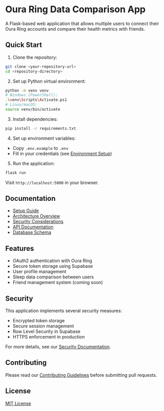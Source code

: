 # Oura Ring Data Comparison App

A Flask-based web application that allows multiple users to connect their Oura Ring accounts and compare their health metrics with friends.

## Quick Start

1. Clone the repository:
```bash
git clone <your-repository-url>
cd <repository-directory>
```

2. Set up Python virtual environment:
```bash
python -m venv venv
# Windows (PowerShell):
.\venv\Scripts\Activate.ps1
# Linux/macOS:
source venv/bin/activate
```

3. Install dependencies:
```bash
pip install -r requirements.txt
```

4. Set up environment variables:
- Copy `.env.example` to `.env`
- Fill in your credentials (see [Environment Setup](docs/setup.md#environment-variables))

5. Run the application:
```bash
flask run
```

Visit `http://localhost:5000` in your browser.

## Documentation

- [Setup Guide](docs/setup.md)
- [Architecture Overview](docs/architecture.md)
- [Security Considerations](docs/security.md)
- [API Documentation](docs/api.md)
- [Database Schema](docs/database.md)

## Features

- OAuth2 authentication with Oura Ring
- Secure token storage using Supabase
- User profile management
- Sleep data comparison between users
- Friend management system (coming soon)

## Security

This application implements several security measures:
- Encrypted token storage
- Secure session management
- Row Level Security in Supabase
- HTTPS enforcement in production

For more details, see our [Security Documentation](docs/security.md).

## Contributing

Please read our [Contributing Guidelines](docs/contributing.md) before submitting pull requests.

## License

[MIT License](LICENSE) 